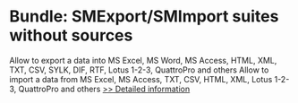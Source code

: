 # Bundle: SMExport/SMImport suites without sources
Allow to export a data into MS Excel, MS Word, MS Access, HTML, XML, TXT, CSV, SYLK, DIF, RTF, Lotus 1-2-3, QuattroPro and others Allow to import a data from MS Excel, MS Access, TXT, CSV, HTML, XML, Lotus 1-2-3, QuattroPro and others
[>> Detailed information](https://secure.shareit.com/shareit/product.html?productid=194417&affiliateid=200057808)